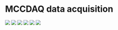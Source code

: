 #  MCCDAQ data acquisition

<img src="https://img.shields.io/pypi/v/DataAcquisition?style=flat-square"/> <img src="https://img.shields.io/pypi/format/QZFM?style=flat-square"/> <img src="https://img.shields.io/github/languages/top/ucn-triumf/QZFM?style=flat-square"/>
<img src="https://img.shields.io/github/languages/code-size/ucn-triumf/QZFM?style=flat-square"/> <img src="https://img.shields.io/pypi/l/QZFM?style=flat-square"/> <img src="https://img.shields.io/github/last-commit/ucn-triumf/QZFM?style=flat-square"/>
